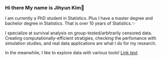 ### Hi there My name is Jihyun Kim👋

I am currently a PhD student in Statistics. Plus I have a master degree and bachelor degree in Statistics. That is over 10 years of Statistics.✨

I specialize at survival analysis on group-tested/arbitrarily censored data. Creating computationally-efficient stratigies, checking the perfomance with simulation studies, and real data applications are what I do for my research.

In the meanwhile, I like to explore data with various tools!
[Link text]([linkedin](https://www.linkedin.com/in/jk1114/))

<!--
**jihyunk1114/jihyunk1114** is a ✨ _special_ ✨ repository because its `README.md` (this file) appears on your GitHub profile.

Here are some ideas to get you started:

- 🔭 I’m currently working on ...
- 🌱 I’m currently learning ...
- 👯 I’m looking to collaborate on ...
- 🤔 I’m looking for help with ...
- 💬 Ask me about ...
- 📫 How to reach me: ...
- 😄 Pronouns: ...
- ⚡ Fun fact: ...
-->
